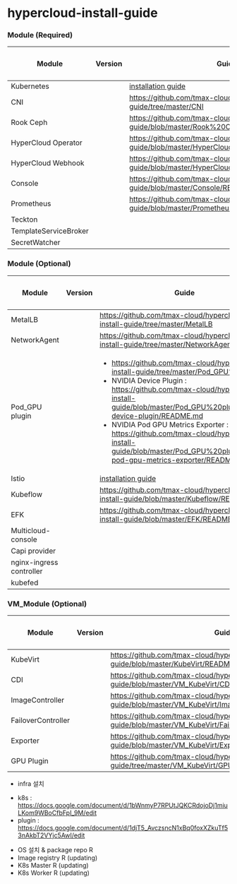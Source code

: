 # hypercloud-install-guide

### Module (Required)
| Module | Version | Guide | 진행률(O/△/X) |
| ------ | ------ | ------ | ------ |
| Kubernetes | | [installation guide](https://github.com/tmax-cloud/hypercloud-install-guide/blob/master/Kubernetes/README.md) | △ |
| CNI | | https://github.com/tmax-cloud/hypercloud-install-guide/tree/master/CNI | O |
| Rook Ceph | | https://github.com/tmax-cloud/hypercloud-install-guide/blob/master/Rook%20Ceph/README.md | O |
| HyperCloud Operator | | https://github.com/tmax-cloud/hypercloud-install-guide/blob/master/HyperCloud%20Operator/README.md | O |
| HyperCloud Webhook | | https://github.com/tmax-cloud/hypercloud-install-guide/blob/master/HyperCloud%20Webhook/README.md | O |
| Console | | https://github.com/tmax-cloud/hypercloud-install-guide/blob/master/Console/README.md | O |
| Prometheus | | https://github.com/tmax-cloud/hypercloud-install-guide/blob/master/Prometheus/README.md | O |
| Teckton |  |  | X |
| TemplateServiceBroker |  |  | X |
| SecretWatcher |  |  | X |

### Module (Optional)
| Module | Version | Guide | 진행률(O/△/X) |
| ------ | ------ | ------ | ------ |
| MetalLB |  | https://github.com/tmax-cloud/hypercloud-install-guide/tree/master/MetalLB | O |
| NetworkAgent |  | https://github.com/tmax-cloud/hypercloud-install-guide/tree/master/NetworkAgent | O |
| Pod_GPU plugin | | <ul><li>https://github.com/tmax-cloud/hypercloud-install-guide/tree/master/Pod_GPU%20plugin</li><li> NVIDIA Device Plugin : https://github.com/tmax-cloud/hypercloud-install-guide/blob/master/Pod_GPU%20plugin/nvidia-device-plugin/README.md</li><li> NVIDIA Pod GPU Metrics Exporter : https://github.com/tmax-cloud/hypercloud-install-guide/blob/master/Pod_GPU%20plugin/nvidia-pod-gpu-metrics-exporter/README.md</li></ul> | △ |
| Istio | | [installation guide](https://github.com/tmax-cloud/hypercloud-install-guide/blob/master/Istio/README.md) | O |
| Kubeflow | | https://github.com/tmax-cloud/hypercloud-install-guide/blob/master/Kubeflow/README.md | O |
| EFK | | https://github.com/tmax-cloud/hypercloud-install-guide/blob/master/EFK/README.md | O |
| Multicloud-console |  |  | X |
| Capi provider |  |  | X |
| nginx-ingress controller |  |  | X |
| kubefed |  |  | X |

### VM_Module (Optional)
| Module | Version | Guide | 진행률(O/△/X) |
| ------ | ------ | ------ | ------ |
| KubeVirt | | https://github.com/tmax-cloud/hypercloud-install-guide/blob/master/KubeVirt/README.md | △ |
| CDI | | https://github.com/tmax-cloud/hypercloud-install-guide/blob/master/VM_KubeVirt/CDI/README.md | △ |
| ImageController | | https://github.com/tmax-cloud/hypercloud-install-guide/blob/master/VM_KubeVirt/Image%20Controller/README.md | △ |
| FailoverController | | https://github.com/tmax-cloud/hypercloud-install-guide/blob/master/VM_KubeVirt/Failover%20Controller/README.md | △ |
| Exporter | | https://github.com/tmax-cloud/hypercloud-install-guide/blob/master/VM_KubeVirt/Exporter/README.md | △ |
| GPU Plugin | | https://github.com/tmax-cloud/hypercloud-install-guide/tree/master/VM_KubeVirt/GPU%20plugin | △ |


* infra 설치
- k8s : https://docs.google.com/document/d/1bWnmyP7RPUtJQKCRdojoDj1miuLKom9WBoCfbFpI_9M/edit
- plugin : https://docs.google.com/document/d/1djT5_AvczsncN1xBq0foxXZkuTf53nAkbT2VYjc5AwI/edit

* OS 설치 & package repo    R
* Image registry            R (updating)
* K8s Master                R (updating)
* K8s Worker    R (updating)
